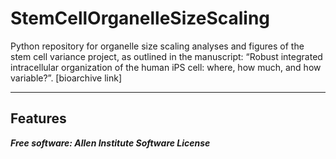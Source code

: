 # StemCellOrganelleSizeScaling
Python repository for organelle size scaling analyses and figures of the stem cell variance project, as outlined in the manuscript: “Robust integrated intracellular organization of the human iPS cell: where, how much, and how variable?”. [bioarchive link] 

---

## Features




***Free software: Allen Institute Software License***
